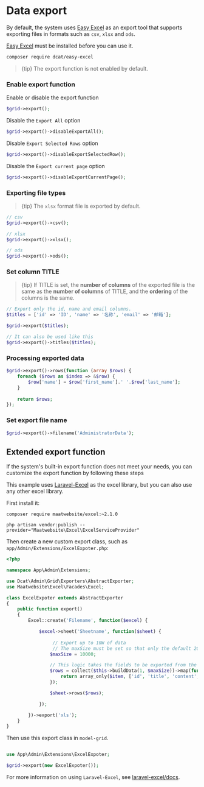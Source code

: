 # Data export

By default, the system uses <a href="https://github.com/jqhph/easy-excel" target="__blank">Easy Excel</a> as an export tool that supports exporting files in formats such as `csv`, `xlsx` and `ods`.


<a href="https://github.com/jqhph/easy-excel" target="__blank">Easy Excel</a> must be installed before you can use it.

```bash
composer require dcat/easy-excel
```

> {tip} The export function is not enabled by default.

### Enable export function
Enable or disable the export function
```php
$grid->export();
```

Disable the `Export All` option
```php
$grid->export()->disableExportAll();
```

Disable `Export Selected Rows` option
```php
$grid->export()->disableExportSelectedRow();
```

Disable the `Export current page` option
```php
$grid->export()->disableExportCurrentPage();
```

### Exporting file types

> {tip} The `xlsx` format file is exported by default.

```php
// csv
$grid->export()->csv();

// xlsx
$grid->export()->xlsx();

// ods
$grid->export()->ods();
```

### Set column TITLE

> {tip} If TITLE is set, the **number of columns** of the exported file is the same as the **number of columns** of TITLE, and the **ordering** of the columns is the same.

```php
// Export only the id, name and email columns.
$titles = ['id' => 'ID', 'name' => '名称', 'email' => '邮箱'];

$grid->export($titles);

// It can also be used like this
$grid->export()->titles($titles);
```

### Processing exported data

```php
$grid->export()->rows(function (array $rows) {
    foreach ($rows as $index => &$row) {
        $row['name'] = $row['first_name'].' '.$row['last_name'];
    }
    
    return $rows;
});
```

### Set export file name

```php
$grid->export()->filename('AdministratorData');
```

<a name="disable-export-extend"></a>
## Extended export function

If the system's built-in export function does not meet your needs, you can customize the export function by following these steps

This example uses [Laravel-Excel](https://github.com/Maatwebsite/Laravel-Excel) as the excel library, but you can also use any other excel library.

First install it:

```shell
composer require maatwebsite/excel:~2.1.0

php artisan vendor:publish --provider="Maatwebsite\Excel\ExcelServiceProvider"
```

Then create a new custom export class, such as `app/Admin/Extensions/ExcelExpoter.php`:
```php
<?php

namespace App\Admin\Extensions;

use Dcat\Admin\Grid\Exporters\AbstractExporter;
use Maatwebsite\Excel\Facades\Excel;

class ExcelExpoter extends AbstractExporter
{
    public function export()
    {
        Excel::create('Filename', function($excel) {

            $excel->sheet('Sheetname', function($sheet) {
                
                 // Export up to 10W of data
                 // The maxSize must be set so that only the default 20 data items are exported when the Export All option is otherwise selected.
                $maxSize = 10000;

                // This logic takes the fields to be exported from the table data
                $rows = collect($this->buildData(1, $maxSize))->map(function ($item) {
                    return array_only($item, ['id', 'title', 'content', 'rate', 'keywords']);
                });

                $sheet->rows($rows);

            });

        })->export('xls');
    }
}
```

Then use this export class in `model-grid`.
```php

use App\Admin\Extensions\ExcelExpoter;

$grid->export(new ExcelExpoter());
```

For more information on using `Laravel-Excel`, see [laravel-excel/docs](http://www.maatwebsite.nl/laravel-excel/docs).